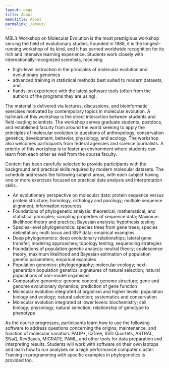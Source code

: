 ```yaml
---
layout: page
title: About
menutitle: About
permalink: /about/
---
```


MBL’s Workshop on Molecular Evolution is the most prestigious workshop serving the field of evolutionary studies. Founded in 1988, it is the longest-running workshop of its kind, and it has earned worldwide recognition for its rich and intensive learning experience. Students work closely with internationally-recognized scientists, receiving 
* high-level instruction in the principles of molecular evolution and evolutionary genomics
* advanced training in statistical methods best suited to modern datasets, and 
* hands-on experience with the latest software tools (often from the authors of the programs they are using).

The material is delivered via lectures, discussions, and bioinformatic exercises motivated by contemporary topics in molecular evolution. A hallmark of this workshop is the direct interaction between students and field-leading scientists. The workshop serves graduate students, postdocs, and established faculty from around the world seeking to apply the principles of molecular evolution to questions of anthropology, conservation genetics, development, behavior, physiology, and ecology. The workshop also welcomes participants from federal agencies and science journalists. A priority of this workshop is to foster an environment where students can learn from each other as well from the course faculty.

Content has been carefully selected to provide participants with the background and practical skills required by modern molecular datasets. The schedule addresses the following subject areas, with each subject having one or more exercises focused on practical data analysis and interpretation skills.

* An evolutionary perspective on molecular data: protein sequence versus protein structure; homology, orthology and parology; multiple sequence alignment; information resources
* Foundations of phylogenetic analysis: theoretical, mathematical, and statistical principles; sampling properties of sequence data; Maximum likelihood theory and practice; Bayesian analysis; hypothesis testing
* Species-level phylogenomics: species trees from gene trees; species delimitation; multi locus and SNP data; empirical examples
* Deep phylogenomics: deep evolutionary relationships; lateral gene transfer; modeling approaches; topology testing; sequencing strategies
* Foundations of population genetic analysis: neutral theory; coalescence theory; maximum likelihood and Bayesian estimation of population genetic parameters; empirical examples
* Population genomics: phylogeography; molecular ecology; next-generation population genetics; signatures of natural selection; natural populations of non-model organisms
* Comparative genomics: genome content; genome structure; gene and genome evolutionary dynamics; prediction of gene function
* Molecular evolution integrated at organism and higher levels: population biology and ecology; natural selection; systematics and conservation
* Molecular evolution integrated at lower levels: biochemistry; cell biology; physiology; natural selection; relationship of genotype to phenotype

As the course progresses, participants learn how to use the following software to address questions concerning the origins, maintenance, and function of molecular variation: PAUP*, IQTree, SVD Quartets, ASTRAL, SNaQ, RevBayes, MIGRATE, PAML, and other tools for data preparation and interpreting results. Students will work with software on their own laptops and learn how to run analyses on a high performance computer cluster. Training in programming with specific examples in phylogenetics is provided too.

